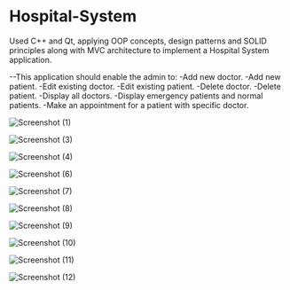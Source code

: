 # Hospital-System
Used C++ and Qt, applying OOP concepts, design patterns and SOLID principles along with MVC architecture to implement a Hospital System application.  

--This application should enable the admin to: 
   -Add new doctor. 
   -Add new patient. 
   -Edit existing doctor. 
   -Edit existing patient. 
   -Delete doctor. 
   -Delete patient. 
   -Display all doctors.
   -Display emergency patients and normal patients. 
   -Make an appointment for a patient with specific doctor.
   
   
   
   
   

  
![Screenshot (1)](https://user-images.githubusercontent.com/89541126/137491644-7b2fcef1-edb3-40fa-b132-48a6d0ccd7ab.png) 

![Screenshot (3)](https://user-images.githubusercontent.com/89541126/137491763-ee73e082-0326-4a81-b9d0-71507e4c5806.png)

![Screenshot (4)](https://user-images.githubusercontent.com/89541126/137491780-d4db0d14-6a97-4f0a-a775-3610c5f179ff.png)

![Screenshot (6)](https://user-images.githubusercontent.com/89541126/137491796-d5dfe322-149c-4dc7-a0cb-4bbc7935c661.png)

![Screenshot (7)](https://user-images.githubusercontent.com/89541126/137491805-06dada08-e051-4989-8a83-03497c09fead.png)

![Screenshot (8)](https://user-images.githubusercontent.com/89541126/137491824-521ae01d-00e9-41af-a4f9-9a8c97ba5e67.png)

![Screenshot (9)](https://user-images.githubusercontent.com/89541126/137491834-d009508f-8583-4680-8793-022c88fcddf5.png)

![Screenshot (10)](https://user-images.githubusercontent.com/89541126/137491845-fa257187-26a2-4c3b-94b4-9fd9e6990ddf.png)

![Screenshot (11)](https://user-images.githubusercontent.com/89541126/137491856-d8a0426d-4f74-417f-a1fd-4cac13bc28dd.png)

![Screenshot (12)](https://user-images.githubusercontent.com/89541126/137491868-77a7b077-4e23-46f5-b0ef-405bfec1c626.png)
